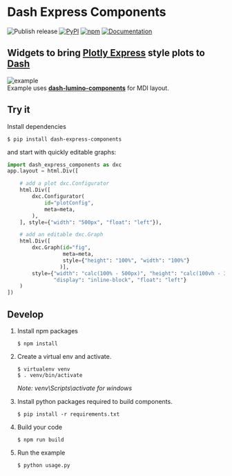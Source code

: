 # Dash Express Components
![Publish release](https://github.com/VK/dash-express-components/workflows/Publish%20release/badge.svg)
[![PyPI](https://img.shields.io/pypi/v/dash-express-components?logo=pypi)](https://pypi.org/project/dash-express-components)
[![npm](https://img.shields.io/npm/v/dash_express_components.svg?logo=npm)](https://www.npmjs.com/package/dash_express_components)
[![Documentation](https://github.com/VK/dash-express-components/workflows/Documentation/badge.svg)](https://vk.github.io/dash-express-components)

## Widgets to bring [Plotly Express](https://plotly.com/python/plotly-express/) style plots to [Dash](https://dash.plotly.com/)

![example](https://raw.githubusercontent.com/VK/dash-express-components/master/lumino/recording.gif)  
Example uses **[dash-lumino-components](https://github.com/VK/dash-lumino-components)** for MDI layout. 


## Try it
Install dependencies
```
$ pip install dash-express-components
```
and start with quickly editable graphs:
``` python
import dash_express_components as dxc
app.layout = html.Div([

    # add a plot dxc.Configurator
    html.Div([
        dxc.Configurator(
            id="plotConfig",
            meta=meta,
        ),
    ], style={"width": "500px", "float": "left"}),

    # add an editable dxc.Graph 
    html.Div([
        dxc.Graph(id="fig",
                  meta=meta,
                  style={"height": "100%", "width": "100%"}
                 )],
        style={"width": "calc(100% - 500px)", "height": "calc(100vh - 30px)",
               "display": "inline-block", "float": "left"}
    )
])
```

## Develop
1. Install npm packages
    ```
    $ npm install
    ```
    
2. Create a virtual env and activate.
    ```
    $ virtualenv venv
    $ . venv/bin/activate
    ```
    _Note: venv\Scripts\activate for windows_

3. Install python packages required to build components.
    ```
    $ pip install -r requirements.txt
    ```

4. Build your code
    ```
    $ npm run build
    ```

5. Run the example
      ```
    $ python usage.py
    ```